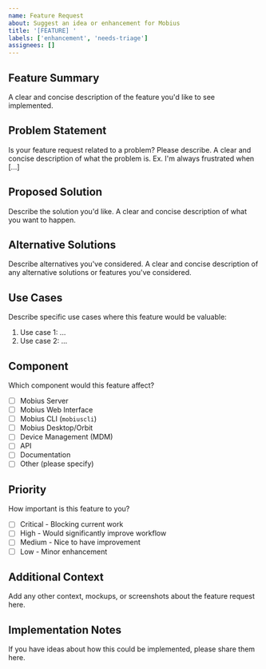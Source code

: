 ```yaml
---
name: Feature Request
about: Suggest an idea or enhancement for Mobius
title: '[FEATURE] '
labels: ['enhancement', 'needs-triage']
assignees: []
---
```


## Feature Summary
A clear and concise description of the feature you'd like to see implemented.

## Problem Statement
Is your feature request related to a problem? Please describe.
A clear and concise description of what the problem is. Ex. I'm always frustrated when [...]

## Proposed Solution
Describe the solution you'd like.
A clear and concise description of what you want to happen.

## Alternative Solutions
Describe alternatives you've considered.
A clear and concise description of any alternative solutions or features you've considered.

## Use Cases
Describe specific use cases where this feature would be valuable:
1. Use case 1: ...
2. Use case 2: ...

## Component
Which component would this feature affect?
- [ ] Mobius Server
- [ ] Mobius Web Interface
- [ ] Mobius CLI (`mobiuscli`)
- [ ] Mobius Desktop/Orbit
- [ ] Device Management (MDM)
- [ ] API
- [ ] Documentation
- [ ] Other (please specify)

## Priority
How important is this feature to you?
- [ ] Critical - Blocking current work
- [ ] High - Would significantly improve workflow
- [ ] Medium - Nice to have improvement
- [ ] Low - Minor enhancement

## Additional Context
Add any other context, mockups, or screenshots about the feature request here.

## Implementation Notes
If you have ideas about how this could be implemented, please share them here.